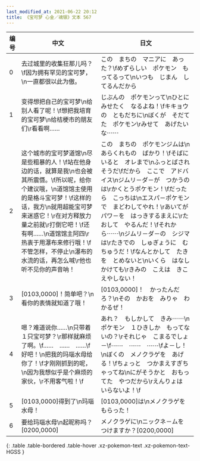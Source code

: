 ```yaml
---
last_modified_at: 2021-06-22 20:12
title: 《宝可梦 心金／魂银》文本 567
---
```

| 编号 | 中文 | 日文 |
| ---- | ---- | ---- |
| 0 | 去过城里的收集狂那儿吗？\f因为拥有罕见的宝可梦，\n一直都很以此为傲。 | この　まちの　マニアに　あった？\fめずらしい　ポケモン　もってるって\nいつも　じまん　してるんだから |
| 1 | 变得想把自己的宝可梦\n给别人看了呢！\f想把我培育的宝可梦\n给桔梗市的朋友们\r看看啊…… | じぶんの　ポケモンって\nひとに　みせたく　なるよね！\fキキョウの　ともだちに\nぼくが　そだてた　ポケモン\rみせて　あげたいな⋯⋯ |
| 2 | 这个城市的宝可梦道馆\n尽是些粗暴的人！\f站在他身边的话，就算是我\n也会被其所震慑。\f所以呢，给你个建议哦，\n道馆馆主使用的是格斗宝可梦！\f这样的话，我方\n就用超能宝可梦来迷惑它！\r在对方释放力量之前就\r打倒它吧！\f还有啊……\n道馆馆主阿四\r热衷于用瀑布来修行哦！\f不管怎样，不停止\n瀑布的水流的话，再怎么喊\r他也听不见你的声音呐！ | この　まちの　ポケモンジムは\nあらくれもの　ばかり！\fそばに　いると　オレまで\nふっとばされそうだ\fだから　ここで　アドバイス\nジムリ－ダ－が　つかうのは\rかくとうポケモン！\fだったら　こっちは\nエスパ－ポケモンで　まどわしてやれ！\rあいてが　パワ－を　はっきするまえに\rたおして　やるんだ！\fそれから⋯⋯\nジムリ－ダ－の　シジマは\rたきでの　しゅぎょうに　むちゅうだ！\fなんとかして　たきを　とめないと\nいくら　はなしかけても\rきみの　こえは　きこえやしない！ |
| 3 | [0103,0000]！简单吧？\n看你的表情就知道了哦！ | [0103,0000]！　かったんだろ？\nその　かおを　みりゃ　わかるぜ！ |
| 4 | 嗯？难道说你……\n只带着１只宝可梦？\r那样就麻烦了啊。\f……　……　……\f好吧！\n把我的玛瑙水母给你了！\f才刚刚抓到的呢，\n因为我想似乎是个麻烦的家伙，\r不用客气啦！\f | あれ？　もしかして　きみ⋯⋯\nポケモン　１ひきしか　もってないの？\rそれじゃ　こまるでしょ－\f⋯⋯　⋯⋯　⋯⋯\fよ－し！\nぼくの　メノクラゲを　あげる！\fちょっと　つかまえすぎちゃってね\nにがそうかと　おもってた　やつだから\rえんりょは　いらないよ！\f |
| 5 | [0103,0000]得到了\n玛瑙水母！ | [0103,0000]は\nメノクラゲを　もらった！ |
| 6 | 要给玛瑙水母\n起昵称吗？[0200,0000] | メノクラゲに\nニックネ－ムを　つけますか？[0200,0000] |
{: .table .table-bordered .table-hover .xz-pokemon-text .xz-pokemon-text-HGSS }